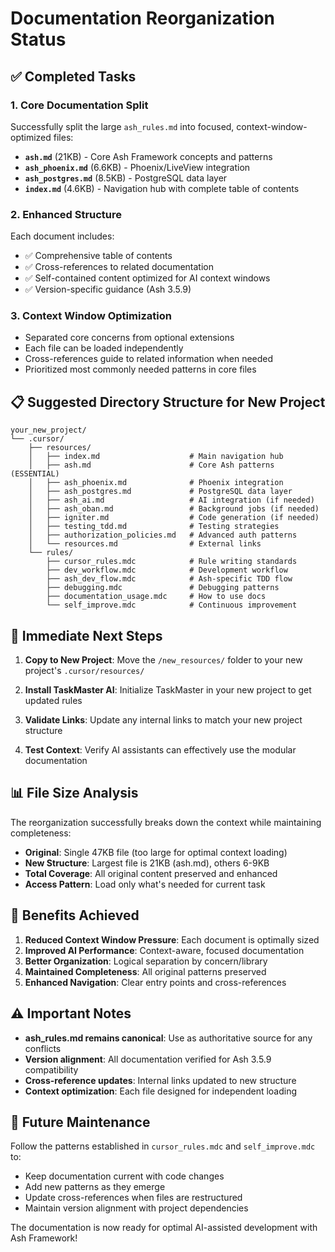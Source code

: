 # Documentation Reorganization Status

## ✅ Completed Tasks

### 1. Core Documentation Split
Successfully split the large `ash_rules.md` into focused, context-window-optimized files:

- **`ash.md`** (21KB) - Core Ash Framework concepts and patterns
- **`ash_phoenix.md`** (6.6KB) - Phoenix/LiveView integration
- **`ash_postgres.md`** (8.5KB) - PostgreSQL data layer
- **`index.md`** (4.6KB) - Navigation hub with complete table of contents

### 2. Enhanced Structure
Each document includes:
- ✅ Comprehensive table of contents
- ✅ Cross-references to related documentation
- ✅ Self-contained content optimized for AI context windows
- ✅ Version-specific guidance (Ash 3.5.9)

### 3. Context Window Optimization
- Separated core concerns from optional extensions
- Each file can be loaded independently
- Cross-references guide to related information when needed
- Prioritized most commonly needed patterns in core files

## 📋 Suggested Directory Structure for New Project

```
your_new_project/
└── .cursor/
    ├── resources/
    │   ├── index.md                    # Main navigation hub
    │   ├── ash.md                      # Core Ash patterns (ESSENTIAL)
    │   ├── ash_phoenix.md              # Phoenix integration
    │   ├── ash_postgres.md             # PostgreSQL data layer
    │   ├── ash_ai.md                   # AI integration (if needed)
    │   ├── ash_oban.md                 # Background jobs (if needed)
    │   ├── igniter.md                  # Code generation (if needed)
    │   ├── testing_tdd.md              # Testing strategies
    │   ├── authorization_policies.md   # Advanced auth patterns
    │   └── resources.md                # External links
    └── rules/
        ├── cursor_rules.mdc            # Rule writing standards
        ├── dev_workflow.mdc            # Development workflow
        ├── ash_dev_flow.mdc            # Ash-specific TDD flow
        ├── debugging.mdc               # Debugging patterns
        ├── documentation_usage.mdc     # How to use docs
        └── self_improve.mdc            # Continuous improvement
```

## 🚀 Immediate Next Steps

1. **Copy to New Project**: Move the `/new_resources/` folder to your new project's `.cursor/resources/`

2. **Install TaskMaster AI**: Initialize TaskMaster in your new project to get updated rules

3. **Validate Links**: Update any internal links to match your new project structure

4. **Test Context**: Verify AI assistants can effectively use the modular documentation

## 📊 File Size Analysis

The reorganization successfully breaks down the context while maintaining completeness:

- **Original**: Single 47KB file (too large for optimal context loading)
- **New Structure**: Largest file is 21KB (ash.md), others 6-9KB
- **Total Coverage**: All original content preserved and enhanced
- **Access Pattern**: Load only what's needed for current task

## 🎯 Benefits Achieved

1. **Reduced Context Window Pressure**: Each document is optimally sized
2. **Improved AI Performance**: Context-aware, focused documentation
3. **Better Organization**: Logical separation by concern/library
4. **Maintained Completeness**: All original patterns preserved
5. **Enhanced Navigation**: Clear entry points and cross-references

## ⚠️ Important Notes

- **ash_rules.md remains canonical**: Use as authoritative source for any conflicts
- **Version alignment**: All documentation verified for Ash 3.5.9 compatibility
- **Cross-reference updates**: Internal links updated to new structure
- **Context optimization**: Each file designed for independent loading

## 🔄 Future Maintenance

Follow the patterns established in `cursor_rules.mdc` and `self_improve.mdc` to:
- Keep documentation current with code changes
- Add new patterns as they emerge
- Update cross-references when files are restructured
- Maintain version alignment with project dependencies

The documentation is now ready for optimal AI-assisted development with Ash Framework! 